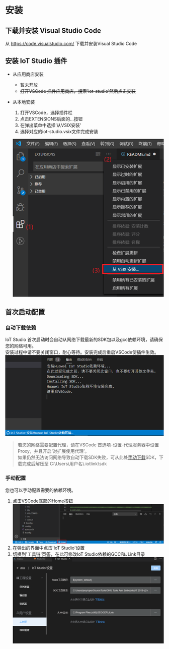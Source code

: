 # 安装
## 下载并安装 Visual Studio Code
从 https://code.visualstudio.com/ 下载并安装Visual Studio Code
## 安装 IoT Studio 插件

* 从应用商店安装
  - 暂未开放
  * ~~打开VSCode 插件应用商店，搜索'iot-studio'然后点击安装~~
* 从本地安装
  1. 打开VSCode，选择插件栏
  2. 点击EXTENSIONS后面的...按钮
  3. 在弹出菜单中选择‘从VSIX安装’
  4. 选择对应的iot-studio.vsix文件完成安装
  
  ![](./images/install-vsix.png)

## 首次启动配置
### 自动下载依赖
IoT Studio 首次启动时会自动从网络下载最新的SDK包以及gcc依赖环境，请确保您的网络可用。  
安装过程中请不要关闭窗口，耐心等待。安装完成后重启VSCode使插件生效。  
![](./images/install-sdk.png)
> 若您的网络需要配置代理，请在VSCode 首选项-设置-代理服务器中设置Proxy，并且开启‘对扩展使用代理’。  
> 如果仍然无法访问网络导致自动下载SDK失败，可从此处[手动下载](https://developer.obs.cn-north-4.myhuaweicloud.com/idea/sdk/IoT_LINK.zip)SDK，下载完成后解压至 C:\Users\用户名\\.iotlink\sdk

### 手动配置
您也可以手动配置需要的依赖环境。  
1. 点击VSCode底部的Home按钮
  ![](./images/home-button.png)
2. 在弹出的界面中点击'IoT Studio'设置
3. 切换到'工具链'页签，在此可修改IoT Studio依赖的GCC和JLink目录
  ![](./images/settings-tool.png)